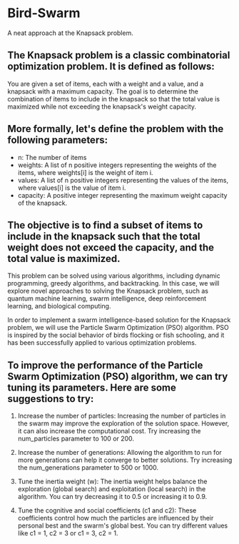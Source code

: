 # Bird-Swarm
A neat approach at the Knapsack problem.

## The Knapsack problem is a classic combinatorial optimization problem. It is defined as follows:

You are given a set of items, each with a weight and a value, and a knapsack with a maximum capacity. The goal is to determine the combination of items to include in the knapsack so that the total value is maximized while not exceeding the knapsack's weight capacity.

## More formally, let's define the problem with the following parameters:

* n: The number of items
* weights: A list of n positive integers representing the weights of the items, where weights[i] is the weight of item i.
* values: A list of n positive integers representing the values of the items, where values[i] is the value of item i.
* capacity: A positive integer representing the maximum weight capacity of the knapsack.
## The objective is to find a subset of items to include in the knapsack such that the total weight does not exceed the capacity, and the total value is maximized.

This problem can be solved using various algorithms, including dynamic programming, greedy algorithms, and backtracking. In this case, we will explore novel approaches to solving the Knapsack problem, such as quantum machine learning, swarm intelligence, deep reinforcement learning, and biological computing.

In order to implement a swarm intelligence-based solution for the Knapsack problem, we will use the Particle Swarm Optimization (PSO) algorithm. PSO is inspired by the social behavior of birds flocking or fish schooling, and it has been successfully applied to various optimization problems.

## To improve the performance of the Particle Swarm Optimization (PSO) algorithm, we can try tuning its parameters. Here are some suggestions to try:

1. Increase the number of particles: Increasing the number of particles in the swarm may improve the exploration of the solution space. However, it can also increase the computational cost. Try increasing the num_particles parameter to 100 or 200.

2. Increase the number of generations: Allowing the algorithm to run for more generations can help it converge to better solutions. Try increasing the num_generations parameter to 500 or 1000.

3. Tune the inertia weight (w): The inertia weight helps balance the exploration (global search) and exploitation (local search) in the algorithm. You can try decreasing it to 0.5 or increasing it to 0.9.

4. Tune the cognitive and social coefficients (c1 and c2): These coefficients control how much the particles are influenced by their personal best and the swarm's global best. You can try different values like c1 = 1, c2 = 3 or c1 = 3, c2 = 1.

